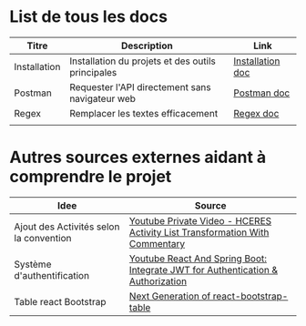 # List de tous les docs

| Titre        | Description                                           | Link                             |
|--------------|-------------------------------------------------------|----------------------------------|
| Installation | Installation du projets et des outils principales     | [Installation doc](../README.md) |
| Postman      | Requester l'API directement sans navigateur web       | [Postman doc](postman/README.MD) |
| Regex        | Remplacer les textes efficacement                     | [Regex doc](regex/README.md)     |
|              |                                                       |                                  |

# Autres sources externes aidant à comprendre le projet

| Idee                                    | Source                                                                                                                                                  |
|-----------------------------------------|---------------------------------------------------------------------------------------------------------------------------------------------------------|
| Ajout des Activités selon la convention | [Youtube Private Video - HCERES Activity List Transformation With Commentary](https://youtu.be/e-voo9vu7IQ)                                             |
| Système d'authentification              | [Youtube React And Spring Boot: Integrate JWT for Authentication & Authorization](https://youtu.be/c6mzMJY_2b4?list=PLZdfbI_OZWAMvhSl32tFcD6M9x_Pqtkwb) |
| Table react Bootstrap                   | [Next Generation of react-bootstrap-table](https://react-bootstrap-table.github.io/react-bootstrap-table2/)                                             |
